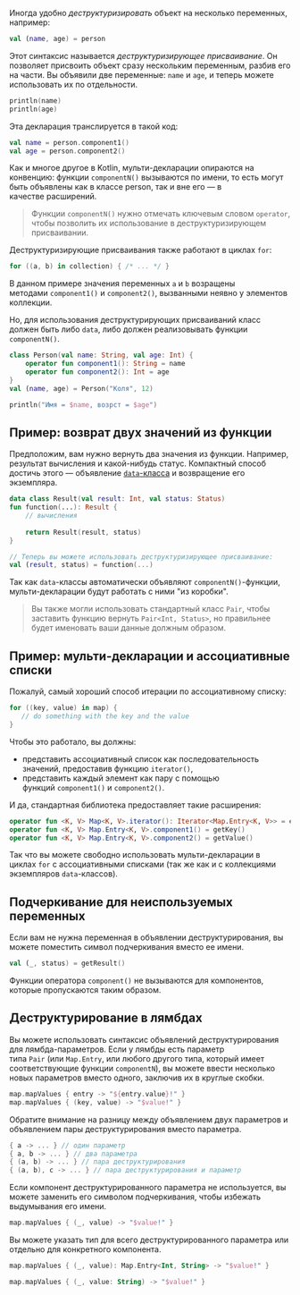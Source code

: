 Иногда удобно _деструктуризировать_ объект на несколько переменных, например:

```kotlin
val (name, age) = person 
```

Этот синтаксис называется _деструктуризирующее присваивание_. Он позволяет присвоить объект сразу нескольким переменным, разбив его на части. Вы объявили две переменные: `name` и `age`, и теперь можете использовать их по отдельности.

```kotlin
println(name)
println(age)
```

Эта декларация транслируется в такой код:

```kotlin
val name = person.component1()
val age = person.component2()
```

Как и многое другое в Kotlin, мульти-декларации опираются на конвенцию: функции `componentN()` вызываются по имени, то есть могут быть объявлены как в классе person, так и вне его — в качестве расширений.

> Функции `componentN()` нужно отмечать ключевым словом `operator`, чтобы позволить их использование в деструктуризирующем присваивании.

Деструктуризирующие присваивания также работают в циклах `for`:

```kotlin
for ((a, b) in collection) { /* ... */ }
```

В данном примере значения переменных `a` и `b` возращены методами `component1()` и `component2()`, вызванными неявно у элементов коллекции.

Но, для использования деструктурирующих присваиваний класс должен быть либо `data`, либо должен реализовывать функции `componentN()`.

```kotlin
class Person(val name: String, val age: Int) {
    operator fun component1(): String = name
    operator fun component2(): Int = age
}
val (name, age) = Person("Коля", 12)

println("Имя = $name, возрст = $age")
```

## Пример: возврат двух значений из функции

Предположим, вам нужно вернуть два значения из функции. Например, результат вычисления и какой-нибудь статус. Компактный способ достичь этого — объявление [`data`-класса](https://kotlinlang.ru/docs/data-classes.html) и возвращение его экземпляра.

```kotlin
data class Result(val result: Int, val status: Status)
fun function(...): Result {
    // вычисления
    
    return Result(result, status)
}

// Теперь вы можете использовать деструктуризирующее присваивание:
val (result, status) = function(...)
```

Так как `data`-классы автоматически объявляют `componentN()`-функции, мульти-декларации будут работать с ними "из коробки".

> Вы также могли использовать стандартный класс `Pair`, чтобы заставить функцию вернуть `Pair<Int, Status>`, но правильнее будет именовать ваши данные должным образом.

## Пример: мульти-декларации и ассоциативные списки

Пожалуй, самый хороший способ итерации по ассоциативному списку:

```kotlin
for ((key, value) in map) {
   // do something with the key and the value
}
```

Чтобы это работало, вы должны:

- представить ассоциативный список как последовательность значений, предоставив функцию `iterator()`,
- представить каждый элемент как пару с помощью функций `component1()` и `component2()`.

И да, стандартная библиотека предоставляет такие расширения:

```kotlin
operator fun <K, V> Map<K, V>.iterator(): Iterator<Map.Entry<K, V>> = entrySet().iterator()
operator fun <K, V> Map.Entry<K, V>.component1() = getKey()
operator fun <K, V> Map.Entry<K, V>.component2() = getValue()
```

Так что вы можете свободно использовать мульти-декларации в циклах `for` с ассоциативными списками (так же как и с коллекциями экземпляров `data`-классов).

## Подчеркивание для неиспользуемых переменных

Если вам не нужна переменная в объявлении деструктурирования, вы можете поместить символ подчеркивания вместо ее имени.

```kotlin
val (_, status) = getResult()
```

Функции оператора `component()` не вызываются для компонентов, которые пропускаются таким образом.

## Деструктурирование в лямбдах

Вы можете использовать синтаксис объявлений деструктурирования для лямбда-параметров. Если у лямбды есть параметр типа `Pair` (или `Map.Entry`, или любого другого типа, который имеет соответствующие функции `componentN`), вы можете ввести несколько новых параметров вместо одного, заключив их в круглые скобки.

```kotlin
map.mapValues { entry -> "${entry.value}!" }
map.mapValues { (key, value) -> "$value!" }
```

Обратите внимание на разницу между объявлением двух параметров и объявлением пары деструктурирования вместо параметра.

```kotlin
{ a -> ... } // один параметр
{ a, b -> ... } // два параметра
{ (a, b) -> ... } // пара деструктурирования
{ (a, b), c -> ... } // пара деструктурирования и параметр
```

Если компонент деструктурированного параметра не используется, вы можете заменить его символом подчеркивания, чтобы избежать выдумывания его имени.

```kotlin
map.mapValues { (_, value) -> "$value!" }
```

Вы можете указать тип для всего деструктурированного параметра или отдельно для конкретного компонента.

```kotlin
map.mapValues { (_, value): Map.Entry<Int, String> -> "$value!" }

map.mapValues { (_, value: String) -> "$value!" }
```